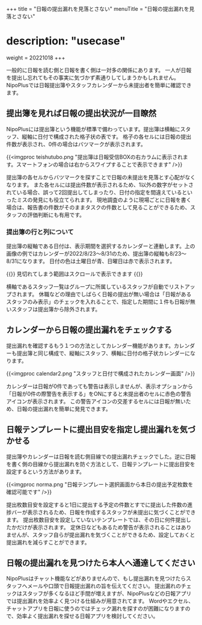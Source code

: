 +++
title = "日報の提出漏れを見落とさない"
menuTitle = "日報の提出漏れを見落とさない"
# description: "usecase"
weight = 20221018
+++

一般的に日報を読む側と日報を書く側は一対多の関係にあります。
一人が日報を提出し忘れてもその事実に気づかず素通りしてしまうかもしれません。
NipoPlusでは日報提出簿やスタッフカレンダーから未提出者を簡単に確認できます。

## 提出簿を見れば日報の提出状況が一目瞭然

NipoPlusには提出簿という機能が標準で備わっています。提出簿は横軸にスタッフ、縦軸に日付で構成された格子状の表です。
格子の各セルには日報の提出件数が表示され、0件の場合はバツマークが表示されます。

{{<imgproc teishutubo.png "提出簿は日報受信BOXの右カラムに表示されます。スマートフォンの場合は右からスワイプすることで表示できます" />}}

提出簿の各セルからバツマークを探すことで日報の未提出を見落とす心配がなくなります。
また各セルには提出件数が表示されるため、1以外の数字がセットされている場合、誤って2回提出してしまったり、日付の指定を間違えているといったミスの発見にも役立てられます。
現地調査のように現場ごとに日報を書く場合は、報告書の件数がそのままタスクの件数として見ることができるため、スタッフの評価判断にも有用です。

### 提出簿の行と列について

提出簿の縦軸である日付は、表示期間を選択するカレンダーと連動します。上の画像の例ではカレンダーが2022/8/23〜8/31のため、提出簿の縦軸も8/23〜8/31になります。
日付の色は土曜日が青、日曜日は赤で表示されます。

{{<alice pos="right" icon="here">}}
見切れてしまう範囲はスクロールで表示できます
{{</alice>}}

横軸であるスタッフ一覧はグループに所属しているスタッフが自動でリストアップされます。
休職などの理由でしばらく日報の提出が無い場合は「日報があるスタッフのみ表示」のチェックを入れることで、指定した期間に１件も日報が無いスタッフは提出簿から除外されます。

## カレンダーから日報の提出漏れをチェックする

提出漏れを確認するもう１つの方法としてカレンダー機能があります。カレンダーも提出簿と同じ構成で、縦軸にスタッフ、横軸に日付の格子状カレンダーになります。

{{<imgproc calendar2.png "スタッフと日付で構成されたカレンダー画面" />}}

カレンダーは日報が0件であっても警告は表示しませんが、表示オプションから「日報が0件の際警告を表示する」をONにすると未提出者のセルに赤色の警告アイコンが表示されます。
この警告アイコンの交差するセルには日報が無いため、日報の提出漏れを簡単に発見できます。

## 日報テンプレートに提出目安を指定し提出漏れを気づかせる

提出簿やカレンダーは日報を読む側目線での提出漏れチェックでした。逆に日報を書く側の目線から提出漏れを防ぐ方法として、日報テンプレートに提出目安を設定するという方法があります。

{{<imgproc norma.png "日報テンプレート選択画面から本日の提出予定枚数を確認可能です" />}}

提出枚数目安を設定すると1日に提出する予定の件数とすでに提出した件数の進捗バーが表示されるため、日報を作成するスタッフが未提出に気づくことができます。
提出枚数目安を設定していないテンプレートでは、その日に何件提出したかだけが表示されます。
定休日などもあるため警告が表示されることはありませんが、スタッフ自らが提出漏れを気づくことができるため、設定しておくと提出漏れを減らすことができます。

## 日報の提出漏れを見つけたら本人へ通達してください

NipoPlusはチャット機能などがありませんので、もし提出漏れを見つけたらスタッフへメールや口頭で日報提出漏れの旨を伝えてください。
提出漏れのチェックはスタッフが多くなるほど手間が増えますが、NipoPlusなどの日報アプリでは提出漏れを効率よく見つける仕組みが用意されてます。
Wordやエクセル、チャットアプリを日報に使うのではチェック漏れを探すのが困難になりますので、効率よく提出漏れを探せる日報アプリを検討してください。